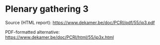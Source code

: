 # Plenary gathering 3

Source (HTML report): https://www.dekamer.be/doc/PCRI/pdf/55/ip3.pdf

PDF-formatted alternative: https://www.dekamer.be/doc/PCRI/html/55/ip3x.html

